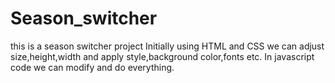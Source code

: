 # Season_switcher
 this is a season switcher project
 Initially using HTML and CSS we can adjust size,height,width and apply style,background color,fonts etc.
 In javascript code we can modify and do everything.
